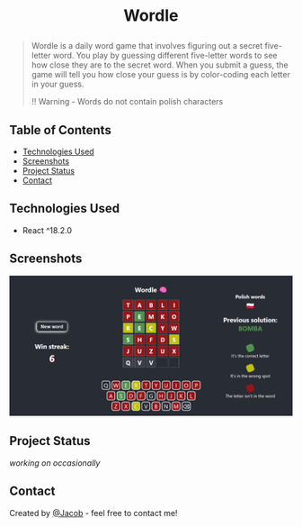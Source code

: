 # <p align="center"> Wordle </p>


> Wordle is a daily word game that involves figuring out a secret five-letter word. You play by guessing different five-letter words to see how close they are to the secret word. When you submit a guess, the game will tell you how close your guess is by color-coding each letter in your guess.
>
> 
> !! Warning - Words do not contain polish characters



## Table of Contents
* [Technologies Used](#technologies-used)
* [Screenshots](#screenshots)
* [Project Status](#project-status)
* [Contact](#contact)


## Technologies Used
- React ^18.2.0


## Screenshots
![Example screenshot](src/Wordle_example_screenshot.png)


## Project Status
_working on occasionally_


## Contact
Created by [@Jacob](mailto:jwis02202@gmail.com) - feel free to contact me!
